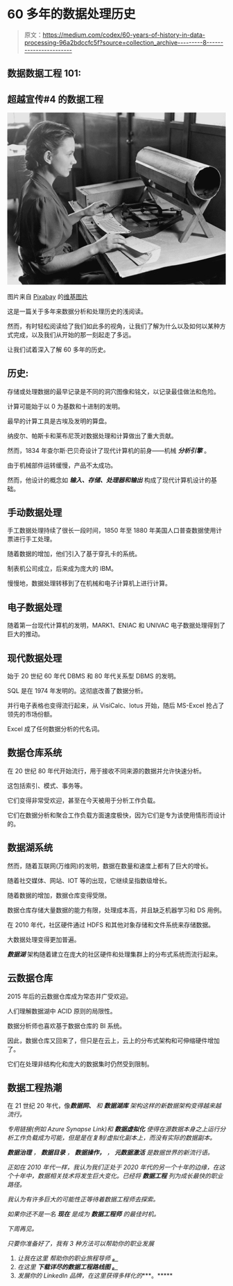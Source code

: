 # 60 多年的数据处理历史

> 原文：<https://medium.com/codex/60-years-of-history-in-data-processing-96a2bdccfc5f?source=collection_archive---------8----------------------->

## 数据数据工程 101:

## 超越宣传#4 的数据工程

![](img/0bd5e3b1d589c43b08f7e04ee2e02175.png)

图片来自 [Pixabay](https://pixabay.com//?utm_source=link-attribution&utm_medium=referral&utm_campaign=image&utm_content=62897) 的[维基图片](https://pixabay.com/users/wikiimages-1897/?utm_source=link-attribution&utm_medium=referral&utm_campaign=image&utm_content=62897)

这是一篇关于多年来数据分析和处理历史的浅阅读。

然而，有时轻松阅读给了我们如此多的视角，让我们了解为什么以及如何以某种方式完成，以及我们从开始的那一刻起走了多远。

让我们试着深入了解 60 多年的历史。

## 历史:

存储或处理数据的最早记录是不同的洞穴图像和铭文，以记录最佳做法和危险。

计算可能始于以 0 为基数和十进制的发明。

最早的计算工具是古埃及发明的算盘。

纳皮尔、帕斯卡和莱布尼茨对数据处理和计算做出了重大贡献。

然而，1834 年查尔斯·巴贝奇设计了现代计算机的前身——机械 ***分析引擎*** 。

由于机械部件运转缓慢，产品不太成功。

然而，他设计的概念如 ***输入、存储、处理器和输出*** 构成了现代计算机设计的基础。

## **手动数据处理**

手工数据处理持续了很长一段时间，1850 年至 1880 年美国人口普查数据使用计票进行手工处理。

随着数据的增加，他们引入了基于穿孔卡的系统。

制表机公司成立，后来成为庞大的 IBM。

慢慢地，数据处理转移到了在机械和电子计算机上进行计算。

## **电子数据处理**

随着第一台现代计算机的发明，MARK1、ENIAC 和 UNIVAC 电子数据处理得到了巨大的推动。

## **现代数据处理**

始于 20 世纪 60 年代 DBMS 和 80 年代关系型 DBMS 的发明。

SQL 是在 1974 年发明的。这彻底改善了数据分析。

并行电子表格也变得流行起来，从 VisiCalc、lotus 开始，随后 MS-Excel 抢占了领先的市场份额。

Excel 成了任何数据分析的代名词。

## **数据仓库系统**

在 20 世纪 80 年代开始流行，用于接收不同来源的数据并允许快速分析。

这包括索引、模式、事务等。

它们变得非常受欢迎，甚至在今天被用于分析工作负载。

它们在数据分析和聚合工作负载方面速度极快，因为它们是专为该使用情形而设计的。

## **数据湖系统**

然而，随着互联网(万维网)的发明，数据在数量和速度上都有了巨大的增长。

随着社交媒体、网站、IOT 等的出现，它继续呈指数级增长。

随着数据的增加，数据仓库变得受限。

数据仓库存储大量数据的能力有限，处理成本高，并且缺乏机器学习和 DS 用例。

在 2010 年代，社区硬件通过 HDFS 和其他对象存储和文件系统来存储数据。

大数据处理变得更加普遍。

***数据湖*** 架构随着建立在庞大的社区硬件和处理集群上的分布式系统而流行起来。

## **云数据仓库**

2015 年后的云数据仓库成为常态并广受欢迎。

人们理解数据湖中 ACID 原则的局限性。

数据分析师也喜欢基于数据仓库的 BI 系统。

因此，数据仓库又回来了，但只是在云上，云上的分布式架构和可伸缩硬件增加了。

它们在处理非结构化和庞大的数据集时仍然受到限制。

## **数据工程热潮**

在 21 世纪 20 年代，像****数据网、*** 和 ***数据湖库*** 架构这样的新数据架构变得越来越流行。*

*专用链接(例如 Azure Synapse Link)和 ***数据虚拟化*** 使得在源数据本身之上运行分析工作负载成为可能，但是是在复制/虚拟化副本上，而没有实际的数据副本。*

****数据治理*** ， ***数据目录*** ， ***数据操作，*** ， ***元数据激活*** 是数据世界的新流行语。*

*正如在 2010 年代一样，我认为我们正处于 2020 年代的另一个十年的边缘，在这个十年中，数据相关技术将发生巨大变化。已经将 ***数据工程*** 列为成长最快的职业路径。*

*我认为有许多巨大的可能性正等待着数据工程师去探索。*

*如果你还不是一名 ***现在*** 是成为 ***数据工程师*** 的最佳时机。*

*下周再见。*

*只要你准备好了，我有 3 种方法可以帮助你的职业发展*

1.  *让我在这里 帮助你的职业旅程导师 [**。**](https://topmate.io/saikatdutta)*
2.  *在这里 **下载详尽的数据工程路线图 [**。**](https://withsaikatdt.gumroad.com/l/DE2022)***
3.  *发展你的 LinkedIn 品牌，在这里获得多样化的[](https://topmate.io/saikatdutta/35302)****。*****